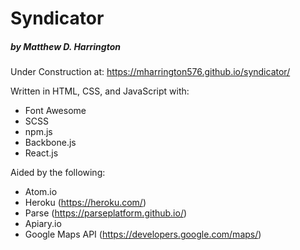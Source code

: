# Syndicator
##### by Matthew D. Harrington

Under Construction at: https://mharrington576.github.io/syndicator/

Written in HTML, CSS, and JavaScript with:
* Font Awesome
* SCSS
* npm.js
* Backbone.js
* React.js

Aided by the following:
* Atom.io
* Heroku (https://heroku.com/)
* Parse (https://parseplatform.github.io/)
* Apiary.io
* Google Maps API (https://developers.google.com/maps/)
